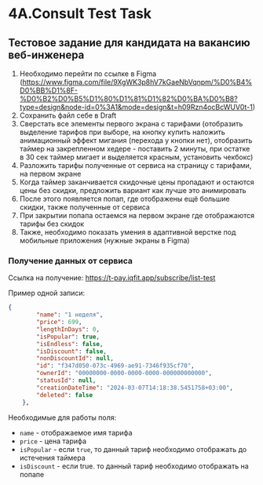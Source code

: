 # 4A.Consult Test Task

## Тестовое задание для кандидата на вакансию веб-инженера

1. Необходимо перейти по ссылке в Figma (https://www.figma.com/file/9XgWK3p8hV7kGaeNbVqnpm/%D0%B4%D0%BB%D1%8F-%D0%B2%D0%B5%D1%80%D1%81%D1%82%D0%BA%D0%B8?type=design&node-id=0%3A1&mode=design&t=h09Rzn4ocBcWUV0t-1)
2. Сохранить файл себе в Draft
3. Сверстать все элементы первого экрана с тарифами (отобразить выделение тарифов при выборе, на кнопку купить наложить анимационный эффект мигания (перехода у кнопки нет), отобразить таймер на закрепленном хедере - поставить 2 минуты, при остатке в 30 сек таймер мигает и выделяется красным, установить чекбокс) 
4. Разложить тарифы полученные от сервиса на страницу с тарифами, на первом экране
5. Когда таймер заканчивается скидочные цены пропадают и остаются цены без скидки, предложить вариант как лучше это анимировать
6. После этого появляется попап, где отображены ещё большие скидки, также полученные от сервиса
7. При закрытии попапа остаемся на первом экране где отображаются тарифы без скидок
8. Также, необходимо показать умения в адаптивной верстке под мобильные приложения (нужные экраны в Figma)

### Получение данных от сервиса
Ссылка на получение: 
https://t-pay.iqfit.app/subscribe/list-test

Пример одной записи:
```json
{
        "name": "1 неделя",
        "price": 699,
        "lengthInDays": 0,
        "isPopular": true,
        "isEndless": false,
        "isDiscount": false,
        "nonDiscountId": null,
        "id": "f347d050-073c-4969-ae91-7346f935cf70",
        "ownerId": "00000000-0000-0000-0000-000000000000",
        "statusId": null,
        "creationDateTime": "2024-03-07T14:18:38.5451758+03:00",
        "deleted": false
    },

```

Необходимые для работы поля:
- `name` - отображаемое имя тарифа
- `price` - цена тарифа
- `isPopular` - если `true`, то данный тариф необходимо отображать до истечения таймера
- `isDiscount` - если true. то данный тариф необходимо отображать на попапе

